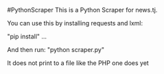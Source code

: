 #PythonScraper
This is a Python Scraper for news.tj.

You can use this by installing requests and lxml:

"pip install" ...

And then run: "python scraper.py"

It does not print to a file like the PHP one does yet

